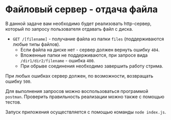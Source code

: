 # Файловый сервер - отдача файла

В данной задаче вам необходимо будет реализовать http-сервер, который по запросу пользователя 
отдавать файл с диска.

- `GET /[filename]` - получание файла из папки `files` (поддерживаются любые типы файлов).
    - Если файла на диске нет - сервер должен вернуть ошибку `404`.
    - Вложенные папки не поддерживаются, при запросе вида `/dir1/dir2/filename` - ошибка `400`.
    - При обрыве соединения необходимо завершить работу стрима.

При любых ошибках сервер должен, по возможности, возвращать ошибку `500`.

Для выполнения запросов можно воспользоваться программой `postman`. Проверить правильность 
реализации можно также с помощью тестов.

Запуск приложения осуществляется с помощью команды `node index.js`.
